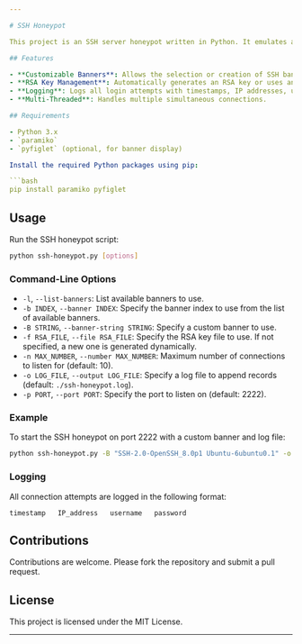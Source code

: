 ```yaml
---

# SSH Honeypot

This project is an SSH server honeypot written in Python. It emulates an SSH service, capturing credentials used in attempted logins. This tool can be used to study and monitor unauthorized access attempts.

## Features

- **Customizable Banners**: Allows the selection or creation of SSH banners to present to connecting clients.
- **RSA Key Management**: Automatically generates an RSA key or uses an existing one.
- **Logging**: Logs all login attempts with timestamps, IP addresses, usernames, and passwords.
- **Multi-Threaded**: Handles multiple simultaneous connections.

## Requirements

- Python 3.x
- `paramiko`
- `pyfiglet` (optional, for banner display)

Install the required Python packages using pip:

```bash
pip install paramiko pyfiglet
```

## Usage

Run the SSH honeypot script:

```bash
python ssh-honeypot.py [options]
```

### Command-Line Options

- `-l`, `--list-banners`: List available banners to use.
- `-b INDEX`, `--banner INDEX`: Specify the banner index to use from the list of available banners.
- `-B STRING`, `--banner-string STRING`: Specify a custom banner to use.
- `-f RSA_FILE`, `--file RSA_FILE`: Specify the RSA key file to use. If not specified, a new one is generated dynamically.
- `-n MAX_NUMBER`, `--number MAX_NUMBER`: Maximum number of connections to listen for (default: 10).
- `-o LOG_FILE`, `--output LOG_FILE`: Specify a log file to append records (default: `./ssh-honeypot.log`).
- `-p PORT`, `--port PORT`: Specify the port to listen on (default: 2222).

### Example

To start the SSH honeypot on port 2222 with a custom banner and log file:

```bash
python ssh-honeypot.py -B "SSH-2.0-OpenSSH_8.0p1 Ubuntu-6ubuntu0.1" -o my_log.log -p 2222
```

### Logging

All connection attempts are logged in the following format:

```
timestamp   IP_address   username   password
```

## Contributions

Contributions are welcome. Please fork the repository and submit a pull request.

## License

This project is licensed under the MIT License.

---
```

